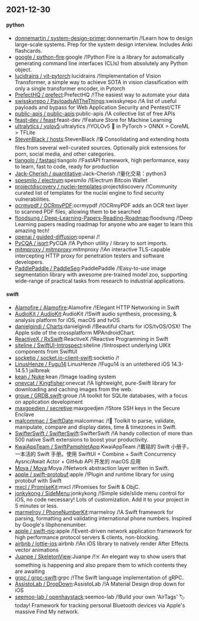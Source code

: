 ## 2021-12-30

#### python
* [donnemartin / system-design-primer](https://github.com/donnemartin/system-design-primer):donnemartin /!Learn how to design large-scale systems. Prep for the system design interview. Includes Anki flashcards.
* [google / python-fire](https://github.com/google/python-fire):google /!Python Fire is a library for automatically generating command line interfaces (CLIs) from absolutely any Python object.
* [lucidrains / vit-pytorch](https://github.com/lucidrains/vit-pytorch):lucidrains /!Implementation of Vision Transformer, a simple way to achieve SOTA in vision classification with only a single transformer encoder, in Pytorch
* [PrefectHQ / prefect](https://github.com/PrefectHQ/prefect):PrefectHQ /!The easiest way to automate your data
* [swisskyrepo / PayloadsAllTheThings](https://github.com/swisskyrepo/PayloadsAllTheThings):swisskyrepo /!A list of useful payloads and bypass for Web Application Security and Pentest/CTF
* [public-apis / public-apis](https://github.com/public-apis/public-apis):public-apis /!A collective list of free APIs
* [feast-dev / feast](https://github.com/feast-dev/feast):feast-dev /!Feature Store for Machine Learning
* [ultralytics / yolov5](https://github.com/ultralytics/yolov5):ultralytics /!YOLOv5 🚀 in PyTorch > ONNX > CoreML > TFLite
* [StevenBlack / hosts](https://github.com/StevenBlack/hosts):StevenBlack /!🔒 Consolidating and extending hosts files from several well-curated sources. Optionally pick extensions for porn, social media, and other categories.
* [tiangolo / fastapi](https://github.com/tiangolo/fastapi):tiangolo /!FastAPI framework, high performance, easy to learn, fast to code, ready for production
* [Jack-Cherish / quantitative](https://github.com/Jack-Cherish/quantitative):Jack-Cherish /!量化交易：python3
* [spesmilo / electrum](https://github.com/spesmilo/electrum):spesmilo /!Electrum Bitcoin Wallet
* [projectdiscovery / nuclei-templates](https://github.com/projectdiscovery/nuclei-templates):projectdiscovery /!Community curated list of templates for the nuclei engine to find security vulnerabilities.
* [ocrmypdf / OCRmyPDF](https://github.com/ocrmypdf/OCRmyPDF):ocrmypdf /!OCRmyPDF adds an OCR text layer to scanned PDF files, allowing them to be searched
* [floodsung / Deep-Learning-Papers-Reading-Roadmap](https://github.com/floodsung/Deep-Learning-Papers-Reading-Roadmap):floodsung /!Deep Learning papers reading roadmap for anyone who are eager to learn this amazing tech!
* [openai / guided-diffusion](https://github.com/openai/guided-diffusion):openai /!
* [PyCQA / isort](https://github.com/PyCQA/isort):PyCQA /!A Python utility / library to sort imports.
* [mitmproxy / mitmproxy](https://github.com/mitmproxy/mitmproxy):mitmproxy /!An interactive TLS-capable intercepting HTTP proxy for penetration testers and software developers.
* [PaddlePaddle / PaddleSeg](https://github.com/PaddlePaddle/PaddleSeg):PaddlePaddle /!Easy-to-use image segmentation library with awesome pre-trained model zoo, supporting wide-range of practical tasks from research to industrial applications.

#### swift
* [Alamofire / Alamofire](https://github.com/Alamofire/Alamofire):Alamofire /!Elegant HTTP Networking in Swift
* [AudioKit / AudioKit](https://github.com/AudioKit/AudioKit):AudioKit /!Swift audio synthesis, processing, & analysis platform for iOS, macOS and tvOS
* [danielgindi / Charts](https://github.com/danielgindi/Charts):danielgindi /!Beautiful charts for iOS/tvOS/OSX! The Apple side of the crossplatform MPAndroidChart.
* [ReactiveX / RxSwift](https://github.com/ReactiveX/RxSwift):ReactiveX /!Reactive Programming in Swift
* [siteline / SwiftUI-Introspect](https://github.com/siteline/SwiftUI-Introspect):siteline /!Introspect underlying UIKit components from SwiftUI
* [socketio / socket.io-client-swift](https://github.com/socketio/socket.io-client-swift):socketio /!
* [LinusHenze / Fugu14](https://github.com/LinusHenze/Fugu14):LinusHenze /!Fugu14 is an untethered iOS 14.3-14.5.1 jailbreak
* [kean / Nuke](https://github.com/kean/Nuke):kean /!Image loading system
* [onevcat / Kingfisher](https://github.com/onevcat/Kingfisher):onevcat /!A lightweight, pure-Swift library for downloading and caching images from the web.
* [groue / GRDB.swift](https://github.com/groue/GRDB.swift):groue /!A toolkit for SQLite databases, with a focus on application development
* [maxgoedjen / secretive](https://github.com/maxgoedjen/secretive):maxgoedjen /!Store SSH keys in the Secure Enclave
* [malcommac / SwiftDate](https://github.com/malcommac/SwiftDate):malcommac /!🐔 Toolkit to parse, validate, manipulate, compare and display dates, time & timezones in Swift.
* [SwifterSwift / SwifterSwift](https://github.com/SwifterSwift/SwifterSwift):SwifterSwift /!A handy collection of more than 500 native Swift extensions to boost your productivity.
* [KwaiAppTeam / SwiftPamphletApp](https://github.com/KwaiAppTeam/SwiftPamphletApp):KwaiAppTeam /!戴铭的 Swift 小册子，一本活的 Swift 手册。使用 SwiftUI + Combine + Swift Concurrency Aysnc/Await Actor + GitHub API 开发的 macOS 应用
* [Moya / Moya](https://github.com/Moya/Moya):Moya /!Network abstraction layer written in Swift.
* [apple / swift-protobuf](https://github.com/apple/swift-protobuf):apple /!Plugin and runtime library for using protobuf with Swift
* [mxcl / PromiseKit](https://github.com/mxcl/PromiseKit):mxcl /!Promises for Swift & ObjC.
* [jonkykong / SideMenu](https://github.com/jonkykong/SideMenu):jonkykong /!Simple side/slide menu control for iOS, no code necessary! Lots of customization. Add it to your project in 5 minutes or less.
* [marmelroy / PhoneNumberKit](https://github.com/marmelroy/PhoneNumberKit):marmelroy /!A Swift framework for parsing, formatting and validating international phone numbers. Inspired by Google's libphonenumber.
* [apple / swift-nio](https://github.com/apple/swift-nio):apple /!Event-driven network application framework for high performance protocol servers & clients, non-blocking.
* [airbnb / lottie-ios](https://github.com/airbnb/lottie-ios):airbnb /!An iOS library to natively render After Effects vector animations
* [Juanpe / SkeletonView](https://github.com/Juanpe/SkeletonView):Juanpe /!☠️ An elegant way to show users that something is happening and also prepare them to which contents they are awaiting
* [grpc / grpc-swift](https://github.com/grpc/grpc-swift):grpc /!The Swift language implementation of gRPC.
* [AssistoLab / DropDown](https://github.com/AssistoLab/DropDown):AssistoLab /!A Material Design drop down for iOS
* [seemoo-lab / openhaystack](https://github.com/seemoo-lab/openhaystack):seemoo-lab /!Build your own 'AirTags' 🏷 today! Framework for tracking personal Bluetooth devices via Apple's massive Find My network.
